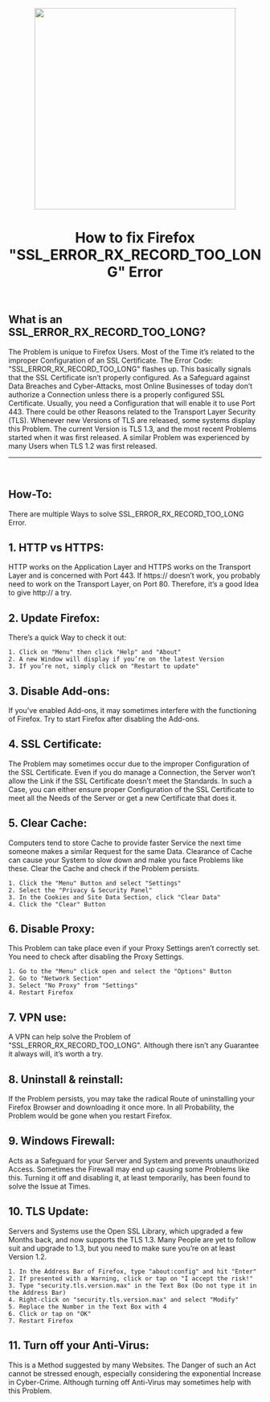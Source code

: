 <p align="center"><img src="https://i.ibb.co/yk5q2YY/SSL-ERROR-RX-RECORD-TOO-LONG.png" width="400"></a>
<h1 align="center"><b>How to fix Firefox "SSL_ERROR_RX_RECORD_TOO_LONG" Error</b></h1>
<br />

## What is an SSL_ERROR_RX_RECORD_TOO_LONG?
The Problem is unique to Firefox Users. 
Most of the Time it’s related to the improper Configuration of an SSL Certificate.
The Error Code: "SSL_ERROR_RX_RECORD_TOO_LONG" flashes up. 
This basically signals that the SSL Certificate isn’t properly configured.
As a Safeguard against Data Breaches and Cyber-Attacks, most Online Businesses of today don’t authorize a Connection unless there is a properly configured SSL Certificate. 
Usually, you need a Configuration that will enable it to use Port 443.
There could be other Reasons related to the Transport Layer Security (TLS). 
Whenever new Versions of TLS are released, some systems display this Problem. 
The current Version is TLS 1.3, and the most recent Problems started when it was first released. 
A similar Problem was experienced by many Users when TLS 1.2 was first released.
<hr>
<br />

## How-To:
There are multiple Ways to solve SSL_ERROR_RX_RECORD_TOO_LONG Error.
<br />

## 1. HTTP vs HTTPS:
HTTP works on the Application Layer and HTTPS works on the Transport Layer and is concerned with Port 443.
If https:// doesn’t work, you probably need to work on the Transport Layer, on Port 80. 
Therefore, it’s a good Idea to give http:// a try. 
<br />

## 2. Update Firefox:
There’s a quick Way to check it out:
```
1. Click on "Menu" then click "Help" and "About"
2. A new Window will display if you’re on the latest Version
3. If you’re not, simply click on "Restart to update"
```

## 3. Disable Add-ons:
If you’ve enabled Add-ons, it may sometimes interfere with the functioning of Firefox. 
Try to start Firefox after disabling the Add-ons.
<br />

## 4. SSL Certificate:
The Problem may sometimes occur due to the improper Configuration of the SSL Certificate.
Even if you do manage a Connection, the Server won’t allow the Link if the SSL Certificate doesn’t meet the Standards.
In such a Case, you can either ensure proper Configuration of the SSL Certificate to meet all the Needs of the Server or get a new Certificate that does it.
<br />

## 5. Clear Cache:
Computers tend to store Cache to provide faster Service the next time someone makes a similar Request for the same Data.
Clearance of Cache can cause your System to slow down and make you face Problems like these. 
Clear the Cache and check if the Problem persists.
```
1. Click the "Menu" Button and select "Settings"
2. Select the "Privacy & Security Panel"
3. In the Cookies and Site Data Section, click "Clear Data"
4. Click the "Clear" Button
```

## 6. Disable Proxy:
This Problem can take place even if your Proxy Settings aren’t correctly set. 
You need to check after disabling the Proxy Settings.
```
1. Go to the "Menu" click open and select the "Options" Button
2. Go to "Network Section"
3. Select "No Proxy" from "Settings"
4. Restart Firefox
```

## 7. VPN use:
A VPN can help solve the Problem of "SSL_ERROR_RX_RECORD_TOO_LONG". 
Although there isn’t any Guarantee it always will, it’s worth a try.
<br />

## 8. Uninstall & reinstall:
If the Problem persists, you may take the radical Route of uninstalling your Firefox Browser and downloading it once more. 
In all Probability, the Problem would be gone when you restart Firefox.
<br />

## 9. Windows Firewall:
Acts as a Safeguard for your Server and System and prevents unauthorized Access.
Sometimes the Firewall may end up causing some Problems like this.
Turning it off and disabling it, at least temporarily, has been found to solve the Issue at Times. 
<br />

## 10. TLS Update:
Servers and Systems use the Open SSL Library, which upgraded a few Months back, and now supports the TLS 1.3.
Many People are yet to follow suit and upgrade to 1.3, but you need to make sure you’re on at least Version 1.2.
```
1. In the Address Bar of Firefox, type "about:config" and hit "Enter"
2. If presented with a Warning, click or tap on "I accept the risk!"
3. Type "security.tls.version.max" in the Text Box (Do not type it in the Address Bar)
4. Right-click on "security.tls.version.max" and select "Modify"
5. Replace the Number in the Text Box with 4
6. Click or tap on "OK"
7. Restart Firefox
```

## 11. Turn off your Anti-Virus:
This is a Method suggested by many Websites. 
The Danger of such an Act cannot be stressed enough, especially considering the exponential Increase in Cyber-Crime. 
Although turning off Anti-Virus may sometimes help with this Problem.
